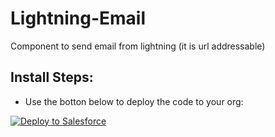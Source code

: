 # Lightning-Email

Component to send email from lightning (it is url addressable)

## Install Steps:
* Use the botton below to deploy the code to your org:

<a href="https://githubsfdeploy.herokuapp.com?owner=veenasundara&repo=Lightning-Email">
  <img alt="Deploy to Salesforce"
       src="https://raw.githubusercontent.com/afawcett/githubsfdeploy/master/src/main/webapp/resources/img/deploy.png">
</a>
